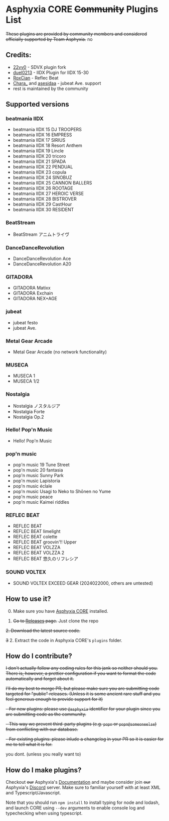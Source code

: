 # Asphyxia CORE ~~Community~~ Plugins List

~~These plugins are provided by community members and considered officially supported by Team Asphyxia.~~ no

## Credits:
- [22vv0](https://github.com/22vv0?tab=repositories) - SDVX plugin fork
- [duel0213](https://github.com/duel0213?tab=repositories) - IIDX Plugin for IIDX 15-30
- [RoxCian](https://github.com/RoxCian?tab=repositories) - Reflec Beat
- [Chara_](https://github.com/ItsCharaHere?tab=repositories) and [asesidaa](https://github.com/asesidaa?tab=repositories) - jubeat Ave. support
- rest is maintained by the community

## Supported versions
### beatmania IIDX
- beatmania IIDX 15 DJ TROOPERS
- beatmania IIDX 16 EMPRESS
- beatmania IIDX 17 SIRIUS
- beatmania IIDX 18 Resort Anthem
- beatmania IIDX 19 Lincle
- beatmania IIDX 20 tricoro
- beatmania IIDX 21 SPADA
- beatmania IIDX 22 PENDUAL
- beatmania IIDX 23 copula
- beatmania IIDX 24 SINOBUZ
- beatmania IIDX 25 CANNON BALLERS
- beatmania IIDX 26 ROOTAGE
- beatmania IIDX 27 HEROIC VERSE
- beatmania IIDX 28 BISTROVER
- beatmania IIDX 29 CastHour
- beatmania IIDX 30 RESIDENT

### BeatStream
- BeatStream アニムトライヴ

### DanceDanceRevolution
- DanceDanceRevolution Ace
- DanceDanceRevolution A20

### GITADORA
- GITADORA Matixx
- GITADORA Exchain
- GITADORA NEX+AGE

### jubeat
- jubeat festo
- jubeat Ave.

### Metal Gear Arcade
- Metal Gear Arcade (no network functionality)

### MUSECA
- MUSECA 1
- MUSECA 1/2

### Nostalgia
- Nostalgia ノスタルジア
- Nostalgia Forte
- Nostalgia Op.2

### Hello! Pop'n Music
- Hello! Pop'n Music

### pop'n music
- pop'n music 19 Tune Street
- pop'n music 20 fantasia
- pop'n music Sunny Park
- pop'n music Lapistoria
- pop'n music éclale
- pop'n music Usagi to Neko to Shōnen no Yume
- pop'n music peace
- pop'n music Kaimei riddles

### REFLEC BEAT
- REFLEC BEAT
- REFLEC BEAT limelight
- REFLEC BEAT colette
- REFLEC BEAT groovin'!! Upper
- REFLEC BEAT VOLZZA
- REFLEC BEAT VOLZZA 2
- REFLEC BEAT 悠久のリフレシア

### SOUND VOLTEX
- SOUND VOLTEX EXCEED GEAR (2024022000, others are untested)



## How to use it?

0. Make sure you have [Asphyxia CORE](https://asphyxia-core.github.io/) installed.

2. ~~Go to [Releases](https://github.com/asphyxia-core/plugins/releases) page.~~ Just clone the repo

~~2. Download the latest source code.~~

~~3~~ 2. Extract the code in Asphyxia CORE's `plugins` folder.

## How do I contribute?

~~I don't actually follow any coding rules for this jank so neither should you. There is, however, a prettier configuration if you want to format the code automatically and forget about it.~~

~~I'll do my best to merge PR, but please make sure you are submitting code targeted for "public" releases. (Unless it is some ancient rare stuff and you feel generous enough to provide support for it)~~

~~- For new plugins: please use `@asphyxia` identifier for your plugin since you are submitting code as the community.~~

~~- This way we prevent third-party plugins (e.g. `popn` or `popn@someoneelse`) from conflicting with our database.~~

~~- For existing plugins: please inlude a changelog in your PR so it is easier for me to tell what it is for.~~

you dont. (unless you really want to)

## How do I make plugins?

Checkout ~~our~~ Asphyxia's [Documentation](https://asphyxia-core.github.io/typedoc/) and maybe consider join ~~our~~ Asphyxia's [Discord](https://discord.gg/3TW3BDm) server. Make sure to familiar yourself with at least XML and Typescript/Javascript.

Note that you should run `npm install` to install typing for node and lodash, and launch CORE using `--dev` arguments to enable console log and typechecking when using typescript.
